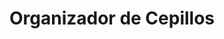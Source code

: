 ---
title: "Organizador de Cepillos"
description: "Mantén tus cepillos organizados y al alcance de la mano con nuestro práctico organizador."
image: "/products/organizador_de_cepillos.webp"
---